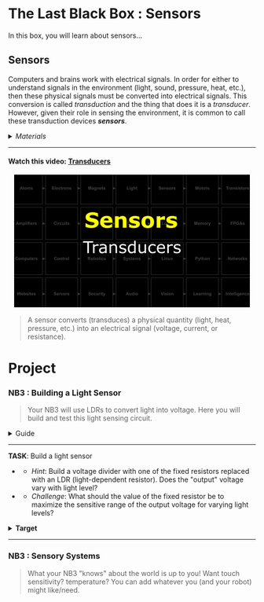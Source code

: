 # The Last Black Box : Sensors
In this box, you will learn about sensors...

## Sensors
Computers and brains work with electrical signals. In order for either to understand signals in the environment (light, sound, pressure, heat, etc.), then these physical signals must be converted into electrical signals. This conversion is called *transduction* and the thing that does it is a *transducer*. However, given their role in sensing the environment, it is common to call these transduction devices ***sensors***.

<details><summary><i>Materials</i></summary><p>

Name|Description| # |Package|Data|Link|
:-------|:----------|:-----:|:-:|:--:|:--:|
Photoresistor (LDR)|Light-dependent resistor (GL5516 and GL5528)|2|Passive Electronics|[-D-](/boxes/sensors/)|[-L-](https://uk.farnell.com/advanced-photonix/nsl-19m51/light-dependent-resistor-550nm/dp/3168335)

</p></details><hr>

#### Watch this video: [Transducers](https://vimeo.com/1031477896)
<p align="center">
<a href="https://vimeo.com/1031477896" title="Control+Click to watch in new tab"><img src="../../../../boxes/sensors/_resources/lessons/thumbnails/Transducers.gif" alt="Transducers" width="480"/></a>
</p>

> A sensor converts (transduces) a physical quantity (light, heat, pressure, etc.) into an electrical signal (voltage, current, or resistance).


# Project
### NB3 : Building a Light Sensor
> Your NB3 will use LDRs to convert light into voltage. Here you will build and test this light sensing circuit.

<details><summary><weak>Guide</weak></summary>
:-:-: A video guide to completing this project can be viewed <a href="https://vimeo.com/1031479533" target="_blank" rel="noopener noreferrer">here</a>.
</details><hr>


**TASK**: Build a light sensor
- - *Hint*: Build a voltage divider with one of the fixed resistors replaced with an LDR (light-dependent resistor). Does the "output" voltage vary with light level?
- - *Challenge*: What should the value of the fixed resistor be to maximize the sensitive range of the output voltage for varying light levels?
<details><summary><strong>Target</strong></summary>
    Your multimeter should measure a change in voltage as you cover your LDR or shine light on it. The voltage will either increase with more light or decrease, depending on whether your LDR is the first or second resistor in the voltage divider circuit.
</details><hr>


### NB3 : Sensory Systems
> What your NB3 "knows" about the world is up to you! Want touch sensitivity? temperature? You can add whatever you (and your robot) might like/need.



